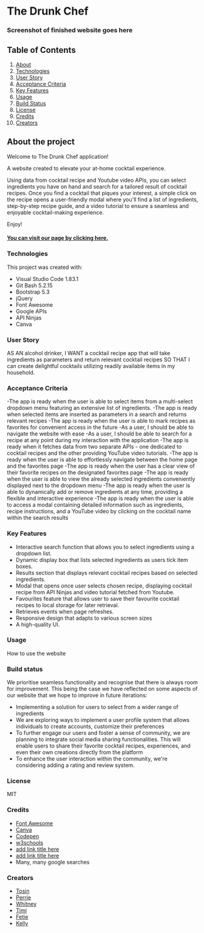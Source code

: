 # The Drunk Chef

### Screenshot of finished website goes here

## Table of Contents
1. [About](#about-the-project)
2. [Technologies](#technologies)
3. [User Story](#user-story)
4. [Acceptance Criteria](#acceptance-criteria)
5. [Key Features](#key-features)
6. [Usage](#usage)
7. [Build Status](#build-status)
8. [License](#license)
9. [Credits](#credits)
10. [Creators](#creators)

## About the project

Welcome to The Drunk Chef application!

A website created to elevate your at-home cocktail experience. 

Using data from cocktail recipe and Youtube video APIs, you can select ingredients you have on hand and search for a tailored result of cocktail recipes. Once you find a cocktail that piques your interest, a simple click on the recipe opens a user-friendly modal where you'll find a list of ingredients, step-by-step recipe guide, and a video tutorial to ensure a seamless and enjoyable cocktail-making experience. 
 
 Enjoy!

#### [You can visit our page by clicking here.](https://redpez.github.io/The-Drunk-Chef-App/)

### Technologies
This project was created with:

- Visual Studio Code 1.83.1
- Git Bash 5.2.15
- Bootstrap 5.3
- jQuery
- Font Awesome
- Google APIs
- API Ninjas 
- Canva

### User Story
AS AN alcohol drinker, I WANT a cocktail recipe app that will take ingredients as parameters and return relevant cocktail recipes SO THAT I can create delightful cocktails utilizing readily available items in my household.

### Acceptance Criteria 
-The app is ready when the user is able to select items from a multi-select dropdown menu featuring an extensive list of ingredients.
-The app is ready when selected items are inserted as parameters in a search and returns relevant recipes
-The app is ready when the user is able to mark recipes as favorites for convenient access in the future
-As a user, I should be able to navigate the website with ease 
-As a user, I should be able to search for a recipe at any point during my interaction with the application
-The app is ready when it fetches data from two separate APIs - one dedicated to cocktail recipes and the other providing YouTube video tutorials.
-The app is ready when the user is able to effortlessly navigate between the home page and the favorites page
-The app is ready when the user has a clear view of their favorite recipes on the designated favorites page
-The app is ready when the user is able to view the already selected ingredients conveniently displayed next to the dropdown menu
-The app is ready when the user is able to dynamically add or remove ingredients at any time, providing a flexible and interactive experience
-The app is ready when the user is able to access a modal containing detailed information such as ingredients, recipe instructions, and a YouTube video by clicking on the cocktail name within the search results

### Key Features
- Interactive search function that allows you to select ingredients using a dropdown list.
- Dynamic display box that lists selected ingredients as users tick item boxes.
- Results section that displays relevant cocktail recipes based on selected ingredients.
- Modal that opens once user selects chosen recipe, displaying cocktail recipe from API  Ninjas and video tutorial fetched from Youtube.
- Favourites feature that allows user to save their favourite cocktail recipes to local storage for later retrieval.
- Retrieves events when page refreshes.
- Responsive design that adapts to various screen sizes
- A high-quality UI.

### Usage 
How to use the website


### Build status
We prioritise seamless functionality and recognise that there is always room for improvement. This being the case we have reflected on some aspects of our website that we hope to improve in future iterations: 
- Implementing a solution for users to select from a wider range of ingredients
- We are exploring ways to implement a user profile system that allows individuals to create accounts, customize their preferences
- To further engage our users and foster a sense of community, we are planning to integrate social media sharing functionalities. This will enable users to share their favorite cocktail recipes, experiences, and even their own creations directly from the platform
- To enhance the user interaction within the community, we're considering adding a rating and review system. 

  
### License 
MIT

### Credits 
- [Font Awesome](https://fontawesome.com/)
- [Canva](https://canva.com/)
- [Codepen](https://codepen.io/)
- [w3schools](https://www.w3schools.com/)
- [add link title here](#addlinkhere)
- [add link title here](#addlinkhere)
- Many, many google searches

### Creators
- [Tosin](https://github.com/tosin1691)
- [Perrie](https://github.com/RedPez)
- [Whitney](https://github.com/Whit-Williams)
- [Timi](https://github.com/Timiwesky)
- [Fetie](https://github.com/fetieh)
- [Kelly](https://github.com/nijiti)
